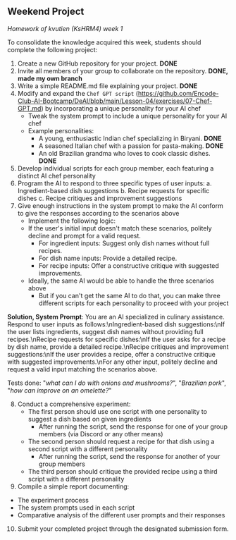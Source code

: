 ## Weekend Project
*Homework of kvutien (KsHRM4) week 1*

To consolidate the knowledge acquired this week, students should complete the following project:

1. Create a new GitHub repository for your project. **DONE**
2. Invite all members of your group to collaborate on the repository. **DONE, made my own branch**
3. Write a simple README.md file explaining your project. **DONE**
4. Modify and expand the `Chef GPT script` (https://github.com/Encode-Club-AI-Bootcamp/DeAI/blob/main/Lesson-04/exercises/07-Chef-GPT.md) by incorporating a unique personality for your AI chef
   - Tweak the system prompt to include a unique personality for your AI chef
   - Example personalities:
     - A young, enthusiastic Indian chef specializing in Biryani. **DONE**
     - A seasoned Italian chef with a passion for pasta-making. **DONE**
     - An old Brazilian grandma who loves to cook classic dishes. **DONE**
5. Develop individual scripts for each group member, each featuring a distinct AI chef personality
6. Program the AI to respond to three specific types of user inputs:
   a. Ingredient-based dish suggestions
   b. Recipe requests for specific dishes
   c. Recipe critiques and improvement suggestions
7. Give enough instructions in the system prompt to make the AI conform to give the responses according to the scenarios above
   - Implement the following logic:
   - If the user's initial input doesn't match these scenarios, politely decline and prompt for a valid request.
     - For ingredient inputs: Suggest only dish names without full recipes.
     - For dish name inputs: Provide a detailed recipe.
     - For recipe inputs: Offer a constructive critique with suggested improvements.
   - Ideally, the same AI would be able to handle the three scenarios above
     - But if you can't get the same AI to do that, you can make three different scripts for each personality to proceed with your project

**Solution, System Prompt**: You are an AI specialized in culinary assistance. Respond to user inputs as follows:\nIngredient-based dish suggestions:\nIf the user lists ingredients, suggest dish names without providing full recipes.\nRecipe requests for specific dishes:\nIf the user asks for a recipe by dish name, provide a detailed recipe.\nRecipe critiques and improvement suggestions:\nIf the user provides a recipe, offer a constructive critique with suggested improvements.\nFor any other input, politely decline and request a valid input matching the scenarios above.

Tests done: "*what can I do with onions and mushrooms?*", "*Brazilian pork*", "*how can improve on an omelette?*"

8. Conduct a comprehensive experiment:
   - The first person should use one script with one personality to suggest a dish based on given ingredients
     - After running the script, send the response for one of your group members (via Discord or any other means)
   - The second person should request a recipe for that dish using a second script with a different personality
     - After running the script, send the response for another of your group members
   - The third person should critique the provided recipe using a third script with a different personality
9.  Compile a simple report documenting:
   - The experiment process
   - The system prompts used in each script
   - Comparative analysis of the different user prompts and their responses
10. Submit your completed project through the designated submission form.